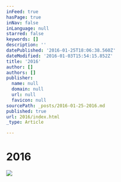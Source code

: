 ```yaml
---
inFeed: true
hasPage: true
inNav: false
inLanguage: null
starred: false
keywords: []
description: ''
datePublished: '2016-01-25T18:06:38.560Z'
dateModified: '2016-01-03T15:54:15.852Z'
title: '2016'
author: []
authors: []
publisher:
  name: null
  domain: null
  url: null
  favicon: null
sourcePath: _posts/2016-01-25-2016.md
published: true
url: 2016/index.html
_type: Article

---
```

# 2016
![](https://the-grid-user-content.s3-us-west-2.amazonaws.com/bcb4f571-b844-40eb-8e65-1aef42f6116a.jpg)
